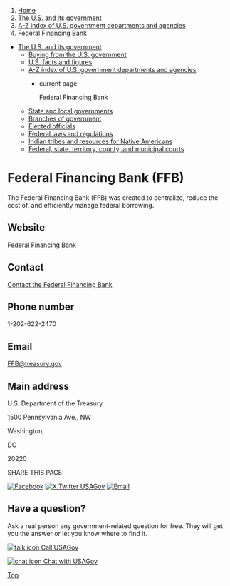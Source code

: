 1. [Home](/)
2. [The U.S. and its government](/about-the-us)
3. [A-Z index of U.S. government departments and agencies](/agency-index)
4. Federal Financing Bank

* [The U.S. and its government](/about-the-us)
  + [Buying from the U.S. government](/buy-from-government)
  + [U.S. facts and figures](/facts-figures)
  + [A-Z index of U.S. government departments and agencies](/agency-index)
    - current page

      Federal Financing Bank
  + [State and local governments](/state-local-governments)
  + [Branches of government](/branches-of-government)
  + [Elected officials](/elected-officials)
  + [Federal laws and regulations](/laws-and-regulations)
  + [Indian tribes and resources for Native Americans](/tribes)
  + [Federal, state, territory, county, and municipal courts](/courts)

Federal Financing Bank
(FFB)
============================

The Federal Financing Bank (FFB) was created to centralize, reduce the cost of, and efficiently manage federal borrowing.

Website
-------

[Federal Financing Bank](http://www.treas.gov/ffb/)

Contact
-------

[Contact the Federal Financing Bank](https://ffb.treasury.gov/contact/)

Phone number
------------

1-202-622-2470

Email
-----

[FFB@treasury.gov](mailto:FFB@treasury.gov)

Main address
------------

U.S. Department of the Treasury
  

1500 Pennsylvania Ave., NW
  

Washington,

DC

20220

SHARE THIS PAGE:

[![Facebook](/themes/custom/usagov/images/social-media-icons/Facebook_Icon.svg)](https://www.facebook.com/sharer/sharer.php?u=https://www.usa.gov/agencies/federal-financing-bank&v=3)
[![X Twitter USAGov](/themes/custom/usagov/images/social-media-icons/X_Twitter_Icon.svg?version=2)](https://twitter.com/intent/tweet?source=webclient&text=https://www.usa.gov/agencies/federal-financing-bank)
[![Email](/themes/custom/usagov/images/social-media-icons/Email_Icon.svg?version=2)](mailto:?subject=https://www.usa.gov/agencies/federal-financing-bank)

Have a question?
----------------

Ask a real person any government-related question for free. They will get you the answer or let you know where to find it.

[![talk icon](/themes/custom/usagov/images/ICONS_talk.png)
Call USAGov](/phone)

[![chat icon](/themes/custom/usagov/images/ICONS_chat.png)
Chat with USAGov](/chat)

[Top](#main-content)